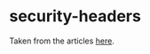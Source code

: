 # security-headers

Taken from the articles [here](https://blog.elmah.io/improving-security-in-asp-net-mvc-using-custom-headers/).